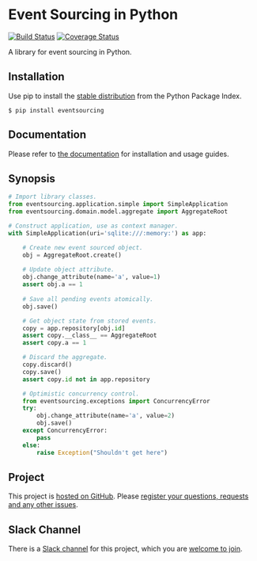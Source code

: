 # Event Sourcing in Python

[![Build Status](https://secure.travis-ci.org/johnbywater/eventsourcing.png)](https://travis-ci.org/johnbywater/eventsourcing)
[![Coverage Status](https://coveralls.io/repos/github/johnbywater/eventsourcing/badge.svg)](https://coveralls.io/github/johnbywater/eventsourcing)

A library for event sourcing in Python.

## Installation

Use pip to install the [stable distribution](https://pypi.python.org/pypi/eventsourcing) from
the Python Package Index.

    $ pip install eventsourcing


## Documentation

Please refer to [the documentation](http://eventsourcing.readthedocs.io/) for installation and usage guides.


## Synopsis

```python
# Import library classes.
from eventsourcing.application.simple import SimpleApplication
from eventsourcing.domain.model.aggregate import AggregateRoot

# Construct application, use as context manager.
with SimpleApplication(uri='sqlite:///:memory:') as app:

    # Create new event sourced object.
    obj = AggregateRoot.create()
    
    # Update object attribute.
    obj.change_attribute(name='a', value=1)
    assert obj.a == 1
    
    # Save all pending events atomically.
    obj.save()

    # Get object state from stored events.
    copy = app.repository[obj.id]
    assert copy.__class__ == AggregateRoot
    assert copy.a == 1

    # Discard the aggregate.
    copy.discard()
    copy.save()
    assert copy.id not in app.repository

    # Optimistic concurrency control.
    from eventsourcing.exceptions import ConcurrencyError
    try:
        obj.change_attribute(name='a', value=2)
        obj.save()
    except ConcurrencyError:
        pass
    else:
        raise Exception("Shouldn't get here")
```

## Project

This project is [hosted on GitHub](https://github.com/johnbywater/eventsourcing).
Please [register your questions, requests and any other issues](https://github.com/johnbywater/eventsourcing/issues).

## Slack Channel

There is a [Slack channel](https://eventsourcinginpython.slack.com/messages/@slackbot/) for this project, which you are [welcome to join](https://join.slack.com/t/eventsourcinginpython/shared_invite/enQtMjczNTc2MzcxNDI0LTUwZGQ4MDk0ZDJmZmU0MjM4MjdmOTBlZGI0ZTY4NWIxMGFkZTcwNmUxM2U4NGM3YjY5MTVmZTBiYzljZjI3ZTE).
